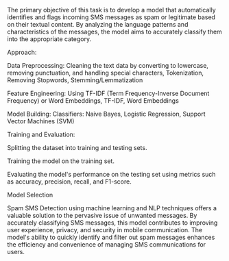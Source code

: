 The primary objective of this task is to develop a model that automatically identifies and flags incoming SMS messages as spam or legitimate based on their textual content. By analyzing the language patterns and characteristics of the messages, the model aims to accurately classify them into the appropriate category.

Approach:

Data Preprocessing:
Cleaning the text data by converting to lowercase, removing punctuation, and handling special characters,
Tokenization,
Removing Stopwords,
Stemming/Lemmatization

Feature Engineering:
Using TF-IDF (Term Frequency-Inverse Document Frequency) or Word Embeddings,
TF-IDF,
Word Embeddings

Model Building:
Classifiers:
Naive Bayes,
Logistic Regression,
Support Vector Machines (SVM)

Training and Evaluation:

Splitting the dataset into training and testing sets.

Training the model on the training set.

Evaluating the model's performance on the testing set using metrics such as accuracy, precision, recall, and F1-score.

Model Selection

Spam SMS Detection using machine learning and NLP techniques offers a valuable solution to the pervasive issue of unwanted messages. By accurately classifying SMS messages, this model contributes to improving user experience, privacy, and security in mobile communication. The model's ability to quickly identify and filter out spam messages enhances the efficiency and convenience of managing SMS communications for users.




